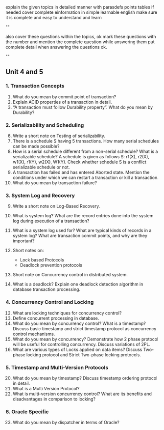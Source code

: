 explain the given topics in detailed manner with parasdefs points tables if needed cover complete einformation in simple learnable english make sure it is complete and easy to understand and learn

""

also cover these questions within the topics, ok mark these questions with the number and mention the complete question while answering them put complete detail when answering the questions ok.

""






## Unit 4 and 5

### 1. Transaction Concepts
1. What do you mean by commit point of transaction?
3. Explain ACID properties of a transaction in detail.
4. “A transaction must follow Durability property”. What do you mean by Durability?

### 2. Serializability and Scheduling
6. Write a short note on Testing of serializability.
7. There is a schedule S having 5 transactions. How many serial schedules can be made possible?
8. How is a serial schedule different from a non-serial schedule? What is a serializable schedule? A schedule is given as follows S: r1(X), r2(X), w1(X), r1(Y), w2(X), W1(Y). Check whether schedule S is a conflict serializable schedule or not.
5. A transaction has failed and has entered Aborted state. Mention the conditions under which we can restart a transaction or kill a transaction.
2. What do you mean by transaction failure?


### 3. System Log and Recovery
9. Write a short note on Log-Based Recovery.
10. What is system log? What are the record entries done into the system log during execution of a transaction?
11. What is a system log used for? What are typical kinds of records in a system log? What are transaction commit points, and why are they important?

17. Short notes on:
    - Lock based Protocols
    - Deadlock prevention protocols
18. Short note on Concurrency control in distributed system.
19. What is a deadlock? Explain one deadlock detection algorithm in database transaction processing.

### 4. Concurrency Control and Locking
12. What are locking techniques for concurrency control?
13. Define concurrent processing in database.
14. What do you mean by concurrency control? What is a timestamp? Discuss basic timestamp and strict timestamp protocol as concurrency control mechanisms.
15. What do you mean by concurrency? Demonstrate how 2 phase protocol will be useful for controlling concurrency. Discuss variations of 2PL.
16. What are various types of Locks applied on data items? Discuss Two-phase locking protocol and Strict Two-phase locking protocols.

### 5. Timestamp and Multi-Version Protocols
20. What do you mean by timestamp? Discuss timestamp ordering protocol in detail.
21. What is a Multi Version Protocol?
22. What is multi-version concurrency control? What are its benefits and disadvantages in comparison to locking?

### 6. Oracle Specific
23. What do you mean by dispatcher in terms of Oracle?